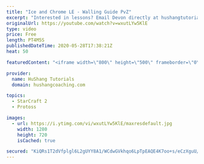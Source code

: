 ```yaml
---
title: "Ice and Chrome LE - Walling Guide PvZ"
excerpt: "Interested in lessons? Email Devon directly at hushangtutorials@outlook.com ------------------------------------------------------------------------------------------------------- Want to support HuShang Tutorials directly? Patreon is a website where you can contribute a monthly donation that will help"
originalUrl: https://youtube.com/watch?v=wxutLYw5KlE
type: video
price: Free
length: PT4M5S
publishedDateTime: 2020-05-28T17:38:21Z
heat: 50

featuredContent: "<iframe width=\"800\" height=\"500\" frameborder=\"0\" src=\"https://www.youtube.com/embed/wxutLYw5KlE\" allow=\"accelerometer; autoplay; encrypted-media; gyroscope; picture-in-picture\" allowfullscreen></iframe>"

provider:
  name: HuShang Tutorials
  domain: hushangcoaching.com

topics:
  - StarCraft 2
  - Protoss

images:
  - url: https://i.ytimg.com/vi/wxutLYw5KlE/maxresdefault.jpg
    width: 1280
    height: 720
    isCached: true

secured: "KiQRs1T2dVfplgl6L2gUYY8A1/WCdwGVkhqo6LpTpEAQE4K7oo+s/eCzXguU//vF+J9ag4WmwbhwJYzOg9ZDsbW+UNROFhYsCiXRj720hQsTiYOxa71Spt75sfgogi86+C/BTHWzFpelGEYePY6pCBLuldU0TYqnQICLHAlZ/GD9xLRIcE+mgEninGrp7+BIhVBcCAsc45eD9p+uXZDmnSZ4B6LXbAid/0vCHntV/oNtIc6zqMoC/SOF9INMUIrCBJRlO6fyqpx8Gdalw8NC8tabzGDs0GVxOe5YPKTLIgUeH48eLKuirq0I4bOFffJ6S4OiXf1DY3OaPY0dL1/6S7Y07dratJXUmIuL90fGUI4q0wUpQ/AcntU8plbSSJtEmhGnSmsE9gr+uxJ8u1KFNmMxuww2+lDSG6OvBv9OJO8=;1HzuExbyyrAenjC3CYTTug=="
---
```


